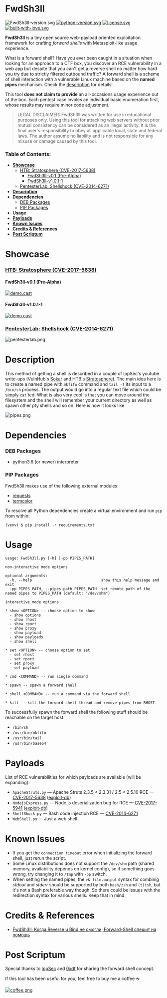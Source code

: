 FwdSh3ll
==========

![FwdSh3ll-version.svg](https://img.shields.io/badge/ver-1.0.1-red.svg)
[![python-version.svg](https://img.shields.io/badge/python-3.6-blue.svg)](https://www.python.org/downloads)
[![license.svg](https://img.shields.io/badge/license-GPLv3-blue.svg)](https://raw.githubusercontent.com/snovvcrash/FwdSh3ll/master/LICENSE)
[![built-with-love.svg](https://img.shields.io/badge/built%20with-%F0%9F%92%97%F0%9F%92%97%F0%9F%92%97-lightgrey.svg)](https://emojipedia.org/growing-heart)

**FwdSh3ll** is a tiny open source web-payload oriented exploitation framework for crafting *forward shells* with Metasploit-like usage experience.

What is a forward shell? Have you ever been caught in a situation when looking for an approach to a CTF box, you discover an RCE vulnerability in a web app but despite that you can't get a reverse shell no matter how hard you try due to strictly filtered outbound traffic? A forward shell is a scheme of shell interaction with a vulnerable Linux machine based on the **named pipes** mechanism. Check the [description](#description) for details!

This tool **does not claim to provide** an all-occasions usage experience out of the box. Each pentest case involes an individual basic enumeration first, whose results may require minor code adjustment.

> LEGAL DISCLAIMER: FwdSh3ll was written for use in educational purposes only. Using this tool for attacking web servers without prior mutual consistency can be considered as an illegal activity. It is the final user's responsibility to obey all applicable local, state and federal laws. The author assume no liability and is not responsible for any misuse or damage caused by this tool.

### Table of Contents:
* [**Showcase**](#showcase)
  - [HTB: Stratosphere (CVE-2017-5638)](#htb-stratosphere-cve-2017-5638)
    * [FwdSh3ll-v0.1 (Pre-Alpha)](#fwdsh3ll-v01-pre-alpha)
    * [FwdSh3ll-v1.0.1-1](#fwdsh3ll-v101-1)
  - [PentesterLab: Shellshock (CVE-2014-6271)](#pentesterlab-shellshock-cve-2014-6271)
* [**Description**](#description)
* [**Dependencies**](#dependencies)
  - [DEB Packages](#deb-packages)
  - [PIP Packages](#pip-packages)
* [**Usage**](#usage)
* [**Payloads**](#payloads)
* [**Known Issues**](#known-issues)
* [**Credits & References**](#credits--references)
* [**Post Scriptum**](#post-scriptum)

Showcase
==========

### [HTB: Stratosphere (CVE-2017-5638)](https://www.hackthebox.eu/home/machines/profile/129)

#### FwdSh3ll-v0.1 (Pre-Alpha)

[![demo.cast](https://asciinema.org/a/200295.png)](https://asciinema.org/a/200295?autoplay=1)

#### FwdSh3ll-v1.0.1-1

[![demo.cast](https://asciinema.org/a/259376.png)](https://asciinema.org/a/259376?autoplay=1)

### [PentesterLab: Shellshock (CVE-2014-6271)](https://pentesterlab.com/exercises/cve-2014-6271/attachments)

![pentesterlab.png](https://user-images.githubusercontent.com/23141800/61952433-8618de80-afbc-11e9-8ef3-4f43562bf435.png)

Description
==========

This method of getting a shell is described in a couple of IppSec's youtube write-ups (VulnHub's [Sokar](https://youtu.be/k6ri-LFWEj4?t=15m35s "VulnHub - Sokar - YouTube") and HTB's [Stratosphere](https://youtu.be/uMwcJQcUnmY?t=21m10s "HackTheBox - Stratosphere - YouTube")). The main idea here is to create a named pipe with `mkfifo` command and `tail -f` its input to a `/bin/sh` process. The output would go into a regular text file which could be simply `cat`'ted. What is also very cool is that you can move around the filesystem and the shell will remember your current directory as well as spawn other pty shells and so on. Here is how it looks like:

![pipes.png](https://user-images.githubusercontent.com/23141800/45626338-f4853a00-ba97-11e8-8f1a-962b4f32a36b.png)

Dependencies
==========

### DEB Packages

* python3.6 (or newer) interpreter

### PIP Packages

FwdSh3ll makes use of the following external modules:

* [requests](http://docs.python-requests.org/en/master "Requests: HTTP for Humans — Requests 2.19.1 documentation")
* [termcolor](https://pypi.python.org/pypi/termcolor "termcolor 1.1.0 : Python Package Index")

To resolve all Python dependencies create a virtual environment and run `pip` from within:

```
(venv) $ pip install -r requirements.txt
```

Usage
==========

```
usage: FwdSh3ll.py [-h] [-pp PIPES_PATH]

non-interactive mode options

optional arguments:
  -h, --help                               show this help message and exit
  -pp PIPES_PATH, --pipes-path PIPES_PATH  set remote path of the named pipes to PIPES_PATH (default: "/dev/shm")

interactive mode options

* show <OPTION> -- choose option to show
  - show options
  - show rhost
  - show rport
  - show proxy
  - show payload
  - show payloads
  - show shell

* set <OPTION> -- choose option to set
  - set rhost
  - set rport
  - set proxy
  - set payload

* cmd <COMMAND> -- run single command

* spawn -- spawn a forward shell

* shell <COMMAND> -- run a command via the forward shell

* kill -- kill the forward shell thread and remove pipes from RHOST
```

To successfully spawn the forward shell the following stuff should be reachable on the target host:

* `/bin/sh`
* `/usr/bin/mkfifo`
* `/usr/bin/tail`
* `/usr/bin/base64`

Payloads
==========

List of RCE vulnerabilities for which payloads are available (will be expanding):

* `ApacheStruts.py` — Apache Struts 2.3.5 < 2.3.31 / 2.5 < 2.5.10 RCE — [CVE-2017-5638](https://nvd.nist.gov/vuln/detail/CVE-2017-5638 "NVD - CVE-2017-5638") ([exploit-db](https://www.exploit-db.com/exploits/41570 "Apache Struts 2.3.5 < 2.3.31 / 2.5 < 2.5.10 - Remote Code Execution"))
* `NodejsExpress.py` — Node.js deserialization bug for RCE — [CVE-2017-5941](https://nvd.nist.gov/vuln/detail/CVE-2017-5941 "NVD - CVE-2017-5941") ([exploit-db](https://www.exploit-db.com/docs/english/41289-exploiting-node.js-deserialization-bug-for-remote-code-execution.pdf "Exploiting Node.js deserialization bug for Remote Code Execution (CVE-2017-5941)"))
* `ShellShock.py` — Bash code injection RCE — [CVE-2014-6271](https://nvd.nist.gov/vuln/detail/CVE-2014-6271 "NVD - CVE-2014-6271")
* `WebShell.py` — Just a web shell

Known Issues
==========

* If you get the `connection timeout` error when initializing the forward shell, just rerun the script.
* Some Linux distributions does not support the `/dev/shm` path (shared memory, availability depends on kernel config), so if something goes wrong, try changing it to `/tmp` with `-pp` switch.
* When setting the named pipes, the `>& file.output` syntax for combinig *stdout* and *stderr* should be supported by both `bash/zsh` and `(t)csh`, but it's not a Bash preferable way though. So there could be issues with the redirection syntax for various shells. Keep that in mind.

Credits & References
==========

* [FwdSh3ll: Когда Reverse и Bind не смогли, Forward-Shell спешит на помощь](https://codeby.net/threads/fwdsh3ll-kogda-reverse-i-bind-ne-smogli-forward-shell-speshit-na-pomosch.65029/)

Post Scriptum
==========

Special thanks to [IppSec](https://www.youtube.com/channel/UCa6eh7gCkpPo5XXUDfygQQA "IppSec - YouTube") and [0xdf](https://www.hackthebox.eu/profile/4935 "Hack The Box :: 0xdf:: Member Profile") for sharing the forward shell concept.

If this tool has been useful for you, feel free to buy me a coffee :coffee:

[![coffee.png](https://user-images.githubusercontent.com/23141800/45254832-8948b300-b387-11e8-9206-23c3e10af5f2.png)](https://buymeacoff.ee/snovvcrash)
